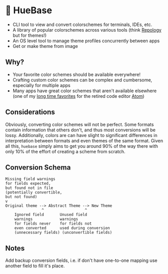 # 🎨 HueBase

* CLI tool to view and convert colorschemes for terminals, IDEs, etc.
* A library of popular colorschemes across various tools (think [Repology](https://repology.org/) but for themes!)
* An OS level tool to manage theme profiles concurrently between apps
* Get or make theme from image

## Why?

* Your favorite color schemes should be available everywhere!
* Crafting custom color schemes can be complex and cumbersome, especially for multiple apps
* Many apps have great color schemes that aren't available elsewhere (one of my [long time favorites](https://github.com/muukii/jackhammer-syntax) for the retired code editor [Atom](https://github.com/atom/atom))

## Considerations

Obviously, converting color schemes will not be perfect. Some formats contain information that others don't, and thus most conversions will be lossy. Additionally, colors are can have slight to significant differences in interpretation between formats and even themes of the same format. Given all this, `huebase` simply aims to get you around 90% of the way there with only 10% of the effort of creating a scheme from scratch.

## Conversion Schema

```text
Missing field warnings
for fields expected,
but found not in file
(potentially convertible,
but not found)
v
Original theme --> Abstract Theme --> New Theme
                ^                  ^
    Ignored field       Unused field
    warnings            warnings
    for fields never    for fields not
    even converted      used during conversion
    (unnecessary fields) (unconvertible fields)
```

## Notes

Add backup conversion fields, i.e. if don't have one-to-one mapping use another
field to fill it's place.